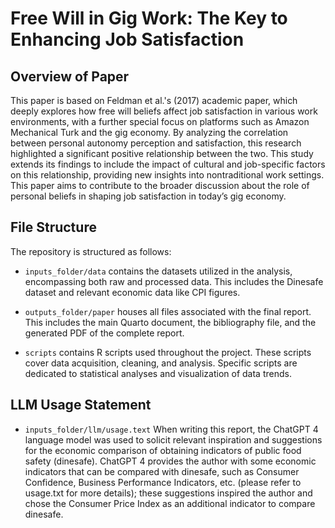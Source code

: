 # Free Will in Gig Work: The Key to Enhancing Job Satisfaction

## Overview of Paper
This paper is based on Feldman et al.'s (2017) academic paper, which deeply explores how free will beliefs affect job satisfaction in various work environments, with a further special focus on platforms such as Amazon Mechanical Turk and the gig economy. By analyzing the correlation between personal autonomy perception and satisfaction, this research highlighted a significant positive relationship between the two. This study extends its findings to include the impact of cultural and job-specific factors on this relationship, providing new insights into nontraditional work settings. This paper aims to contribute to the broader discussion about the role of personal beliefs in shaping job satisfaction in today’s gig economy.

## File Structure
The repository is structured as follows:

- `inputs_folder/data` contains the datasets utilized in the analysis, encompassing both raw and processed data. This includes the Dinesafe dataset and relevant economic data like CPI figures.

- `outputs_folder/paper` houses all files associated with the final report. This includes the main Quarto document, the bibliography file, and the generated PDF of the complete report.

- `scripts` contains R scripts used throughout the project. These scripts cover data acquisition, cleaning, and analysis. Specific scripts are dedicated to statistical analyses and visualization of data trends.

## LLM Usage Statement
- `inputs_folder/llm/usage.text` When writing this report, the ChatGPT 4 language model was used to solicit relevant inspiration and suggestions for the economic comparison of obtaining indicators of public food safety (dinesafe). ChatGPT 4 provides the author with some economic indicators that can be compared with dinesafe, such as Consumer Confidence, Business Performance Indicators, etc. (please refer to usage.txt for more details); these suggestions inspired the author and chose the Consumer Price Index as an additional indicator to compare dinesafe.
